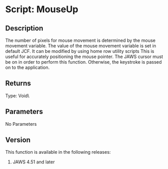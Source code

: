 # Script: MouseUp

## Description

The number of pixels for mouse movement is determined by the mouse
movement variable. The value of the mouse movement variable is set in
default JCF. It can be modified by using home row utility scripts This
is useful for accurately positioning the mouse pointer. The JAWS cursor
must be on in order to perform this function. Otherwise, the keystroke
is passed on to the application.

## Returns

Type: Void\

## Parameters

No Parameters

## Version

This function is available in the following releases:

1.  JAWS 4.51 and later
